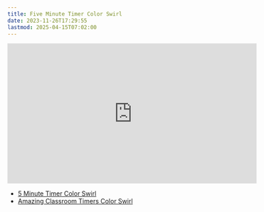 ```yaml
---
title: Five Minute Timer Color Swirl
date: 2023-11-26T17:29:55
lastmod: 2025-04-15T07:02:00
---
```


<div class="iframe-16-9-container">
<iframe class="youTubeIframe" width="560" height="315" src="https://www.youtube.com/embed/7jeMRd4pul0" title="YouTube video player" frameborder="0" allow="accelerometer; autoplay; clipboard-write; encrypted-media; gyroscope; picture-in-picture; web-share" allowfullscreen></iframe>
</div>

- [5 Minute Timer Color Swirl](https://youtu.be/7jeMRd4pul0)
- [Amazing Classroom Timers Color Swirl](../amazing-classroom-timers-color-swirl.md)
